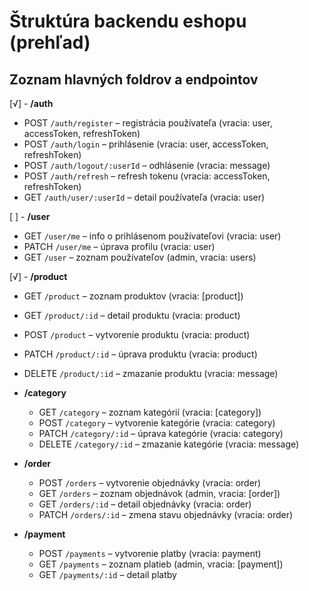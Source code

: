 # Štruktúra backendu eshopu (prehľad)

## Zoznam hlavných foldrov a endpointov

[√] - **/auth**
  - POST `/auth/register` – registrácia používateľa (vracia: user, accessToken, refreshToken)
  - POST `/auth/login` – prihlásenie (vracia: user, accessToken, refreshToken)
  - POST `/auth/logout/:userId` – odhlásenie (vracia: message)
  - POST `/auth/refresh` – refresh tokenu (vracia: accessToken, refreshToken)
  - GET `/auth/user/:userId` – detail používateľa (vracia: user)

[ ] - **/user**
  - GET `/user/me` – info o prihlásenom používateľovi (vracia: user)
  - PATCH `/user/me` – úprava profilu (vracia: user)
  - GET `/user` – zoznam používateľov (admin, vracia: users)

[√] - **/product**
  - GET `/product` – zoznam produktov (vracia: [product])
  - GET `/product/:id` – detail produktu (vracia: product)
  - POST `/product` – vytvorenie produktu (vracia: product)
  - PATCH `/product/:id` – úprava produktu (vracia: product)
  - DELETE `/product/:id` – zmazanie produktu (vracia: message)

- **/category**
  - GET `/category` – zoznam kategórií (vracia: [category])
  - POST `/category` – vytvorenie kategórie (vracia: category)
  - PATCH `/category/:id` – úprava kategórie (vracia: category)
  - DELETE `/category/:id` – zmazanie kategórie (vracia: message)

- **/order**
  - POST `/orders` – vytvorenie objednávky (vracia: order)
  - GET `/orders` – zoznam objednávok (admin, vracia: [order])
  - GET `/orders/:id` – detail objednávky (vracia: order)
  - PATCH `/orders/:id` – zmena stavu objednávky (vracia: order)

- **/payment**
  - POST `/payments` – vytvorenie platby (vracia: payment)
  - GET `/payments` – zoznam platieb (admin, vracia: [payment])
  - GET `/payments/:id` – detail platby

